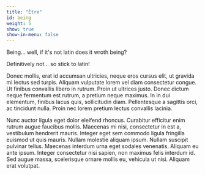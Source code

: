 ```yaml
---
title: "Être"
id: being
weight: 5
show: true
show-in-menu: false
---
```

Being... well, if it's not latin does it wroth being?

Definitively not... so stick to latin!

Donec mollis, erat id accumsan ultricies, neque eros cursus elit, ut gravida mi lectus sed turpis. Aliquam vulputate lorem vel diam consectetur congue. Ut finibus convallis libero in rutrum. Proin ut ultrices justo. Donec dictum neque fermentum est rutrum, a pretium neque maximus. In in dui elementum, finibus lacus quis, sollicitudin diam. Pellentesque a sagittis orci, ac tincidunt nulla. Proin nec lorem pretium lectus convallis lacinia.

Nunc auctor ligula eget dolor eleifend rhoncus. Curabitur efficitur enim rutrum augue faucibus mollis. Maecenas mi nisi, consectetur in est a, vestibulum hendrerit mauris. Integer eget sem commodo ligula fringilla euismod ut quis mauris. Nullam molestie aliquam ipsum. Nullam suscipit pulvinar tellus. Maecenas interdum urna eget sodales venenatis. Aliquam eu ante ipsum. Integer consectetur nisi sapien, non maximus felis interdum id. Sed augue massa, scelerisque ornare mollis eu, vehicula ut nisi. Aliquam erat volutpat.

